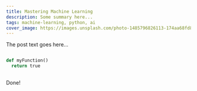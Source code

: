 ```yaml
---
title: Mastering Machine Learning
description: Some summary here...
tags: machine-learning, python, ai
cover_image: https://images.unsplash.com/photo-1485796826113-174aa68fd81b?ixlib=rb-1.2.1&q=80&fm=jpg&crop=entropy&cs=tinysrgb&dl=h-heyerlein-ndja2LJ4IcM-unsplash.jpg
---
```


The post text goes here...

```python

def myFunction()
  return true
  
```
Done!
